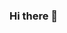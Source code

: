 ### Hi there 👋

<!--
**sparremberger/sparremberger** is a ✨ _special_ ✨ repository because its `README.md` (this file) appears on your GitHub profile.

    <div align="center">
        <img width="100%" height = "250px" src="https://raw.githubusercontent.com/sparremberger/mysite/main/images/coding-system-banner_87720-2994.jpg" alt="cover" />
        </div>
        
        <h1> Hello Fellow < Developers/ >! <img src = "https://raw.githubusercontent.com/MartinHeinz/MartinHeinz/master/wave.gif" width = 50px> </h1>
        <p align='center'>
        
        ![visitors](https://visitor-badge.glitch.me/badge?page_id=sparremberger.sparremberger)
        
        </p>
        <div size='20px'> Olá! Meu nome é Alan Sparremberger. Obrigado por visitar minha página no Github :smile: 
        </div>
        
        <h2> Sobre mim <img src = "https://media0.giphy.com/media/KDDpcKigbfFpnejZs6/giphy.gif?cid=ecf05e47oy6f4zjs8g1qoiystc56cu7r9tb8a1fe76e05oty&rid=giphy.gif" width = 100px></h2>
        
        <img width="55%" align="right" alt="Github" src="https://raw.githubusercontent.com/onimur/.github/master/.resources/git-header.svg" />
        
        
        - 🔭 Estou atualmente trabalhando em dois projetos, um encurtador/repositório de links e um webscrapper.
        
        - 🌱 No momento estou estudando sobre Express, NodeJS e MongoDB 
        
        - 👯 Tenho interesse em colaborar em projetos e artigos de tecnologia 
        
        - 💬 Converse comigo sobre programação, self hosting, segurança e qualquer outra coisa relacionada a tecnologia! 
        
        <h2> Skills <img src = "https://media2.giphy.com/media/QssGEmpkyEOhBCb7e1/giphy.gif?cid=ecf05e47a0n3gi1bfqntqmob8g9aid1oyj2wr3ds3mg700bl&rid=giphy.gif" width = 32px> </h2>
        <a href= https://github.com/sparremberger?tab=repositories&q=&type=&language=html&sort= > <img width ='32px' src ='https://raw.githubusercontent.com/rahulbanerjee26/githubAboutMeGenerator/main/icons/html.svg'> </a>
        <a href= https://github.com/sparremberger?tab=repositories&q=&type=&language=css&sort= > <img width ='32px' src ='https://raw.githubusercontent.com/rahulbanerjee26/githubAboutMeGenerator/main/icons/css.svg'> </a>
        <a href= https://github.com/sparremberger?tab=repositories&q=&type=&language=javascript&sort= > <img width ='32px' src ='https://raw.githubusercontent.com/rahulbanerjee26/githubAboutMeGenerator/main/icons/javascript.svg'> </a>
        <a href= https://github.com/sparremberger?tab=repositories&q=&type=&language=typescript&sort= > <img width ='32px' src ='https://raw.githubusercontent.com/rahulbanerjee26/githubAboutMeGenerator/main/icons/typescript.svg'> </a>
        <a href= https://github.com/sparremberger?tab=repositories&q=&type=&language=bootstrap&sort= > <img width ='32px' src ='https://raw.githubusercontent.com/rahulbanerjee26/githubAboutMeGenerator/main/icons/bootstrap.svg'> </a>
        <a href= https://github.com/sparremberger?tab=repositories&q=&type=&language=nodejs&sort= > <img width ='32px' src ='https://raw.githubusercontent.com/rahulbanerjee26/githubAboutMeGenerator/main/icons/nodejs.svg'> </a>
        <a href= https://github.com/sparremberger?tab=repositories&q=&type=&language=express&sort= > <img width ='32px' src ='https://raw.githubusercontent.com/rahulbanerjee26/githubAboutMeGenerator/main/icons/express.svg'> </a>
        <a href= https://github.com/sparremberger?tab=repositories&q=&type=&language=linux&sort= > <img width ='32px' src ='https://raw.githubusercontent.com/rahulbanerjee26/githubAboutMeGenerator/main/icons/linux.svg'> </a>
        
        
        <h2> Onde estou <img src='https://raw.githubusercontent.com/ShahriarShafin/ShahriarShafin/main/Assets/handshake.gif' width="100px"> </h2>
        <a href = 'https://www.linkedin.com/in/alan-sparremberger-72a145115'> <img width = '32px' align= 'center' src="https://raw.githubusercontent.com/rahulbanerjee26/githubAboutMeGenerator/main/icons/linked-in-alt.svg"/></a> 
        <a href = 'https://www.github.com/sparremberger'> <img width = '32px' align= 'center' src="https://raw.githubusercontent.com/rahulbanerjee26/githubAboutMeGenerator/main/icons/github.svg"/></a> 
        <a href = 'alanspa.xyz'> <img width = '32px' align= 'center' src="https://raw.githubusercontent.com/rahulbanerjee26/githubAboutMeGenerator/main/icons/portfolio.png"/></a> 
        
        
        
        <h2> Estatísticas do GitHub <img src='https://media1.giphy.com/media/du3J3cXyzhj75IOgvA/giphy.gif?cid=ecf05e47x2g034i9pzwtzzsd3xgg2w9nr94t4tflbbgo3008&rid=giphy.gif' width='32px'> </h2>
        
        ![Metrics](https://metrics.lecoq.io/sparremberger?template=terminal&base.header=0&base.activity=0&base.repositories=0&base.metadata=0&languages=1&languages.limit=8&languages.colors=github&languages.threshold=0%25&config.timezone=America%2FToronto)
        

        
        
        <br>
        <footer align='center'>README feito com a ajuda de <a href='https://github.com/rahulbanerjee26/githubProfileReadmeGenerator'>githubProfileReadmeGenerator</a> </footer>
